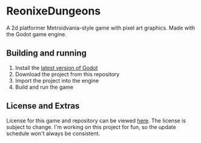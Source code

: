# ReonixeDungeons
A 2d platformer Metroidvania-style game with pixel art graphics. Made with the Godot game engine.

## Building and running
1. Install the [latest version of Godot](https://godotengine.org/download)
2. Download the project from this repository
3. Import the project into the engine
4. Build and run the game

## License and Extras
License for this game and repository can be viewed [here](https://gitlab.com/AshVXmc/reonixedungeons/-/blob/main/LICENSE.txt). The license is subject to change.
I'm working on this project for fun, so the update schedule won't always be consistent.